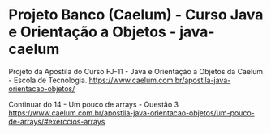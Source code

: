 # Projeto Banco (Caelum) - Curso Java e Orientação a Objetos - java-caelum
 Projeto da Apostila do Curso FJ-11 - Java e Orientação a Objetos da Caelum - Escola de Tecnologia.
https://www.caelum.com.br/apostila-java-orientacao-objetos/
 
Continuar do 14 - Um pouco de arrays - Questão 3
https://www.caelum.com.br/apostila-java-orientacao-objetos/um-pouco-de-arrays/#exerccios-arrays